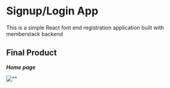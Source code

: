 # Signup/Login App

This is a simple React font end registration application built with memberstack backend

## Final Product

***Home page***

![""]()
